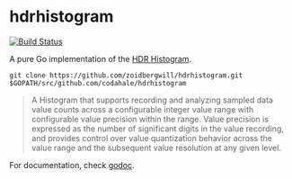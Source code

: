 hdrhistogram
============

[![Build Status](https://travis-ci.org/codahale/hdrhistogram.png?branch=master)](https://travis-ci.org/codahale/hdrhistogram)

A pure Go implementation of the [HDR Histogram](https://github.com/HdrHistogram/HdrHistogram).

```
git clone https://github.com/zoidbergwill/hdrhistogram.git $GOPATH/src/github.com/codahale/hdrhistogram
```

> A Histogram that supports recording and analyzing sampled data value counts
> across a configurable integer value range with configurable value precision
> within the range. Value precision is expressed as the number of significant
> digits in the value recording, and provides control over value quantization
> behavior across the value range and the subsequent value resolution at any
> given level.

For documentation, check [godoc](http://godoc.org/github.com/codahale/hdrhistogram).
